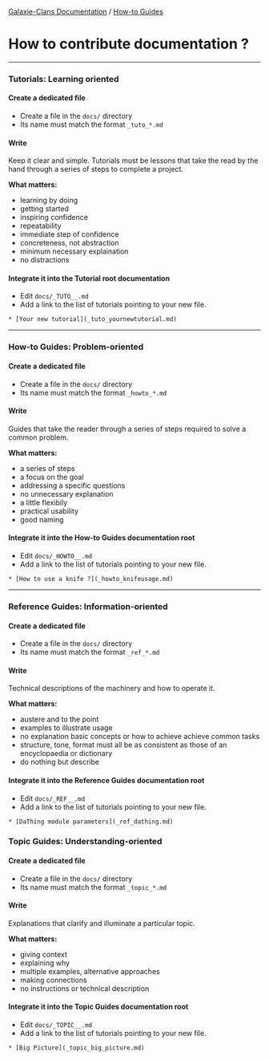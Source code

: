 [Galaxie-Clans Documentation](README.md) / [How-to Guides](_HOWTO__.md)

# How to contribute documentation ?
---
### Tutorials: Learning oriented

#### Create a dedicated file
* Create a file in the `docs/` directory
* Its name must match the format `_tuto_*.md`

#### Write
Keep it clear and simple. Tutorials must be lessons that take the read by the hand through a series of steps to complete a project.

__What matters:__
* learning by doing
* getting started
* inspiring confidence
* repeatability
* immediate step of confidence
* concreteness, not abstraction
* minimum necessary explaination
* no distractions

#### Integrate it into the Tutorial root documentation
* Edit `docs/_TUTO__.md`
* Add a link to the list of tutorials pointing to your new file.
```
* [Your new tutorial](_tuto_yournewtutorial.md)
```

---

### How-to Guides: Problem-oriented
#### Create a dedicated file

* Create a file in the `docs/` directory
* Its name must match the format `_howto_*.md`

#### Write
Guides that take the reader through a series of steps required to solve a common problem.

__What matters:__
* a series of steps
* a focus on the goal
* addressing a specific questions
* no unnecessary explanation
* a little flexibily
* practical usability
* good naming

#### Integrate it into the How-to Guides documentation root
* Edit `docs/_HOWTO__.md`
* Add a link to the list of tutorials pointing to your new file.
```
* [How to use a knife ?](_howto_knifeusage.md)
```

---

### Reference Guides: Information-oriented
#### Create a dedicated file
* Create a file in the `docs/` directory
* Its name must match the format `_ref_*.md`

#### Write

Technical descriptions of the machinery and how to operate it.

__What matters:__
* austere and to the point
* examples to illustrate usage
* no explanation basic concepts or how to achieve achieve common tasks
* structure, tone, format must all be as consistent as those of an encyclopaedia or dictionary
* do nothing but describe

#### Integrate it into the Reference Guides documentation root 

* Edit `docs/_REF__.md`
* Add a link to the list of tutorials pointing to your new file.
```
* [DaThing module parameters](_ref_dathing.md)
```

### Topic Guides: Understanding-oriented

#### Create a dedicated file

* Create a file in the `docs/` directory
* Its name must match the format `_topic_*.md`

#### Write

Explanations that clarify and illuminate a particular topic.

__What matters:__
* giving context
* explaining why
* multiple examples, alternative approaches
* making connections
* no instructions or technical description

#### Integrate it into the Topic Guides documentation root

* Edit `docs/_TOPIC__.md`
* Add a link to the list of tutorials pointing to your new file.
```
* [Big Picture](_topic_big_picture.md)
```
